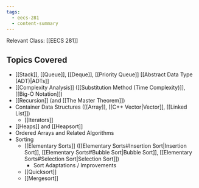 ```yaml
---
tags:
  - eecs-281
  - content-summary
---
```

Relevant Class: [[EECS 281]]

## Topics Covered

- [[Stack]], [[Queue]], [[Deque]], [[Priority Queue]] [[Abstract Data Type (ADT)|ADTs]]
- [[Complexity Analysis]] ([[Substitution Method (Time Complexity)]], [[Big-O Notation]])
- [[Recursion]] (and [[The Master Theorem]])
- Container Data Structures ([[Array]], [[C++ Vector|Vector]], [[Linked List]])
	- [[Iterators]]
- [[Heaps]] and [[Heapsort]]
- Ordered Arrays and Related Algorithms
- Sorting
	- [[Elementary Sorts]] ([[Elementary Sorts#Insertion Sort|Insertion Sort]], [[Elementary Sorts#Bubble Sort|Bubble Sort]], [[Elementary Sorts#Selection Sort|Selection Sort]])
		- Sort Adaptations / Improvements
	- [[Quicksort]]
	- [[Mergesort]]